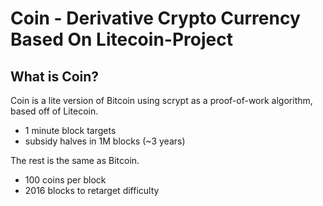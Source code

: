Coin - Derivative Crypto Currency Based On Litecoin-Project
================================

What is Coin?
----------------


Coin is a lite version of Bitcoin using scrypt as a proof-of-work algorithm, based off of Litecoin.
 - 1 minute block targets
 - subsidy halves in 1M blocks (~3 years)

The rest is the same as Bitcoin.
 - 100 coins per block
 - 2016 blocks to retarget difficulty

